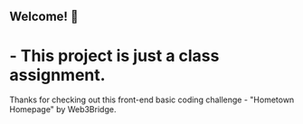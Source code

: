 ## Welcome! 👋

#  - This project is just a class assignment. 

Thanks for checking out this front-end basic coding challenge - "Hometown Homepage" by Web3Bridge.
